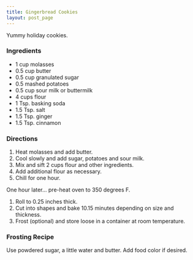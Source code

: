 ```yaml
---
title: Gingerbread Cookies
layout: post_page
---
```

Yummy holiday cookies.

### Ingredients

  * 1 cup molasses
  * 0.5 cup butter
  * 0.5 cup granulated sugar
  * 0.5 mashed potatoes
  * 0.5 cup sour milk or buttermilk
  * 4 cups flour
  * 1 Tsp. basking soda
  * 1.5 Tsp. salt
  * 1.5 Tsp. ginger
  * 1.5 Tsp. cinnamon

### Directions

  1. Heat molasses and add butter.
  2. Cool slowly and add sugar, potatoes and sour milk.
  3. Mix and sift 2 cups flour and other ingredients.
  4. Add additional flour as necessary.
  5. Chill for one hour.

One hour later... pre-heat oven to 350 degrees F.

  1. Roll to 0.25 inches thick.
  2. Cut into shapes and bake 10.15 minutes depending on size and thickness.
  3. Frost (optional) and store loose in a container at room temperature.

### Frosting Recipe

Use powdered sugar, a little water and butter. Add food color if desired.